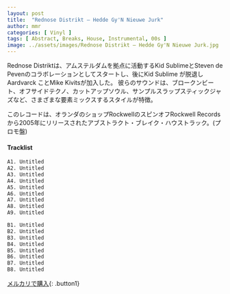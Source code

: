 ```yaml
---
layout: post
title:  "Rednose Distrikt – Hedde Gy'N Nieuwe Jurk"
author: mmr
categories: [ Vinyl ]
tags: [ Abstract, Breaks, House, Instrumental, 00s ]
image: ../assets/images/Rednose Distrikt – Hedde Gy'N Nieuwe Jurk.jpg
---
```


Rednose Distriktは、アムステルダムを拠点に活動するKid SublimeとSteven de Pevenのコラボレーションとしてスタートし、後にKid Sublime が脱退しAardvarck ことMike Kivitsが加入した。
彼らのサウンドは、ブロークンビート、オフサイドテクノ、カットアップソウル、サンプルスラップスティックジャズなど、さまざまな要素ミックスするスタイルが特徴。

このレコードは、オランダのショップRockwellのスピンオフRockwell Recordsから2005年にリリースされたアブストラクト・ブレイク・ハウストラック。(プロモ盤)

#### Tracklist
```md
A1. Untitled
A2. Untitled
A3. Untitled
A4. Untitled
A5. Untitled
A6. Untitled
A7. Untitled
A8. Untitled
A9. Untitled

B1. Untitled
B2. Untitled
B3. Untitled
B4. Untitled
B5. Untitled
B6. Untitled
B7. Untitled
B8. Untitled
```

[メルカリで購入](https://jp.mercari.com/item/m14745864557?afid=6142608987){: .button1}
